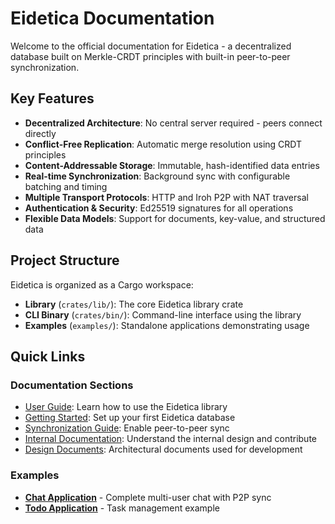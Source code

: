 # Eidetica Documentation

Welcome to the official documentation for Eidetica - a decentralized database built on Merkle-CRDT principles with built-in peer-to-peer synchronization.

## Key Features

- **Decentralized Architecture**: No central server required - peers connect directly
- **Conflict-Free Replication**: Automatic merge resolution using CRDT principles
- **Content-Addressable Storage**: Immutable, hash-identified data entries
- **Real-time Synchronization**: Background sync with configurable batching and timing
- **Multiple Transport Protocols**: HTTP and Iroh P2P with NAT traversal
- **Authentication & Security**: Ed25519 signatures for all operations
- **Flexible Data Models**: Support for documents, key-value, and structured data

## Project Structure

Eidetica is organized as a Cargo workspace:

- **Library** (`crates/lib/`): The core Eidetica library crate
- **CLI Binary** (`crates/bin/`): Command-line interface using the library
- **Examples** (`examples/`): Standalone applications demonstrating usage

## Quick Links

### Documentation Sections

- [User Guide](user_guide/index.md): Learn how to use the Eidetica library
- [Getting Started](user_guide/getting_started.md): Set up your first Eidetica database
- [Synchronization Guide](user_guide/synchronization_guide.md): Enable peer-to-peer sync
- [Internal Documentation](internal/index.md): Understand the internal design and contribute
- [Design Documents](design/index.md): Architectural documents used for development

### Examples

- **[Chat Application](../examples/chat/README.md)** - Complete multi-user chat with P2P sync
- **[Todo Application](../examples/todo/README.md)** - Task management example
